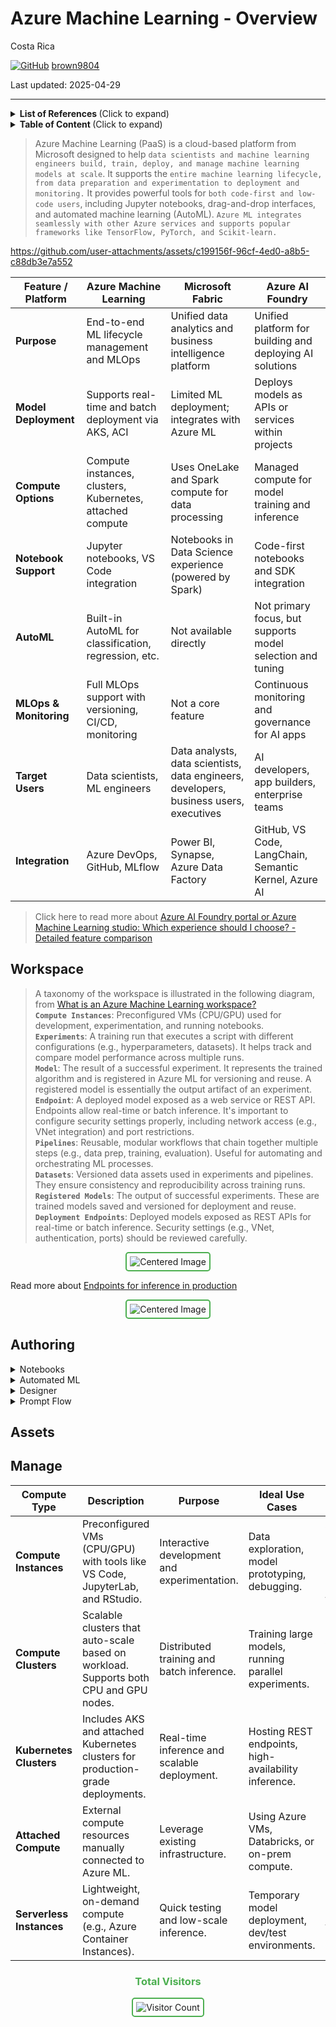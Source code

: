 # Azure Machine Learning - Overview 

Costa Rica

[![GitHub](https://img.shields.io/badge/--181717?logo=github&logoColor=ffffff)](https://github.com/)
[brown9804](https://github.com/brown9804)

Last updated: 2025-04-29

------------------------------------------


<details>
<summary><b>List of References </b> (Click to expand)</summary>

- [Azure Machine Learning pricing](https://azure.microsoft.com/en-us/pricing/details/machine-learning/?msockid=38ec3806873362243e122ce086486339)
- [Quickstart: Get started with Azure Machine Learning](https://learn.microsoft.com/en-us/azure/machine-learning/tutorial-azure-ml-in-a-day?view=azureml-api-2)
- [Azure AI Foundry portal or Azure Machine Learning studio: Which experience should I choose?](https://learn.microsoft.com/en-us/ai/ai-studio-experiences-overview?toc=%2Fazure%2Fmachine-learning%2Ftoc.json&bc=%2Fazure%2Fmachine-learning%2Fbreadcrumb%2Ftoc.json&view=azureml-api-2)
- [Using Azure Machine Learning (AML) for Medical Imaging Vision Model Training and Fine-tuning](https://techcommunity.microsoft.com/blog/machinelearningblog/using-azure-machine-learning-aml-for-medical-imaging-vision-model-training-and-f/4408743)

</details>

<details>
<summary><b>Table of Content </b> (Click to expand)</summary>

</details>

> Azure Machine Learning (PaaS) is a cloud-based platform from Microsoft designed to help `data scientists and machine learning engineers build, train, deploy, and manage machine learning models at scale`. It supports the `entire machine learning lifecycle, from data preparation and experimentation to deployment and monitoring.` It provides powerful tools for `both code-first and low-code users`, including Jupyter notebooks, drag-and-drop interfaces, and automated machine learning (AutoML). `Azure ML integrates seamlessly with other Azure services and supports popular frameworks like TensorFlow, PyTorch, and Scikit-learn.`

https://github.com/user-attachments/assets/c199156f-96cf-4ed0-a8b5-c88db3e7a552

| Feature / Platform       | Azure Machine Learning                                  | Microsoft Fabric                                         | Azure AI Foundry                                         |
|--------------------------|----------------------------------------------------------|-----------------------------------------------------------|-----------------------------------------------------------|
| **Purpose**              | End-to-end ML lifecycle management and MLOps             | Unified data analytics and business intelligence platform | Unified platform for building and deploying AI solutions  |
| **Model Deployment**     | Supports real-time and batch deployment via AKS, ACI     | Limited ML deployment; integrates with Azure ML           | Deploys models as APIs or services within projects        |
| **Compute Options**      | Compute instances, clusters, Kubernetes, attached compute| Uses OneLake and Spark compute for data processing        | Managed compute for model training and inference          |
| **Notebook Support**     | Jupyter notebooks, VS Code integration                   | Notebooks in Data Science experience (powered by Spark)   | Code-first notebooks and SDK integration                  |
| **AutoML**               | Built-in AutoML for classification, regression, etc.     | Not available directly                                    | Not primary focus, but supports model selection and tuning|
| **MLOps & Monitoring**   | Full MLOps support with versioning, CI/CD, monitoring    | Not a core feature                                        | Continuous monitoring and governance for AI apps          |
| **Target Users**         | Data scientists, ML engineers                            | Data analysts, data scientists, data engineers, developers, business users, executives                           | AI developers, app builders, enterprise teams             |
| **Integration**          | Azure DevOps, GitHub, MLflow                             | Power BI, Synapse, Azure Data Factory                     | GitHub, VS Code, LangChain, Semantic Kernel, Azure AI     |

> Click here to read more about [Azure AI Foundry portal or Azure Machine Learning studio: Which experience should I choose? - Detailed feature comparison](https://learn.microsoft.com/en-us/ai/ai-studio-experiences-overview?toc=%2Fazure%2Fmachine-learning%2Ftoc.json&bc=%2Fazure%2Fmachine-learning%2Fbreadcrumb%2Ftoc.json&view=azureml-api-2#detailed-feature-comparison)

## Workspace 

> A taxonomy of the workspace is illustrated in the following diagram, from [What is an Azure Machine Learning workspace?](https://learn.microsoft.com/en-us/azure/machine-learning/concept-workspace?view=azureml-api-2) <br/>
> **`Compute Instances`**: Preconfigured VMs (CPU/GPU) used for development, experimentation, and running notebooks. <br/>
> **`Experiments`**: A training run that executes a script with different configurations (e.g., hyperparameters, datasets). It helps track and compare model performance across multiple runs. <br/>
> **`Model`**: The result of a successful experiment. It represents the trained algorithm and is registered in Azure ML for versioning and reuse. A registered model is essentially the output artifact of an experiment. <br/>
> **`Endpoint`**: A deployed model exposed as a web service or REST API. Endpoints allow real-time or batch inference. It's important to configure security settings properly, including network access (e.g., VNet integration) and port restrictions. <br/>
> **`Pipelines`**: Reusable, modular workflows that chain together multiple steps (e.g., data prep, training, evaluation). Useful for automating and orchestrating ML processes. <br/>
> **`Datasets`**: Versioned data assets used in experiments and pipelines. They ensure consistency and reproducibility across training runs. <br/>
> **`Registered Models`**: The output of successful experiments. These are trained models saved and versioned for deployment and reuse. <br/>
> **`Deployment Endpoints`**: Deployed models exposed as REST APIs for real-time or batch inference. Security settings (e.g., VNet, authentication, ports) should be reviewed carefully. <br/>

<div align="center">
  <img src="https://github.com/user-attachments/assets/f3a987a8-ec59-42de-9e56-29c41c8e55a9" alt="Centered Image" style="border: 2px solid #4CAF50; border-radius: 5px; padding: 5px;"/>
</div>

Read more about [Endpoints for inference in production](https://learn.microsoft.com/en-us/azure/machine-learning/concept-endpoints?view=azureml-api-2)

<div align="center">
  <img src="https://github.com/user-attachments/assets/aa5a0671-e9b8-4ae1-bd69-5098218b63d5" alt="Centered Image" style="border: 2px solid #4CAF50; border-radius: 5px; padding: 5px;"/>
</div>

## Authoring

<details>
  <summary>Notebooks</summary>

  > Azure ML provides integrated Jupyter notebooks that run on managed compute instances (CPU or GPU). These notebooks support Python and R, and come pre-installed with popular ML libraries like TensorFlow, PyTorch, Scikit-learn, and pandas. Users can access data from registered datasets, run experiments, and track metrics directly from the notebook using the Azure ML SDK. Notebooks can also be version-controlled and scheduled as part of pipelines.

</details>

<details>
  <summary>Automated ML</summary>

  > Automated ML (AutoML) enables users to train models for classification, regression, and time-series forecasting without writing code. It performs algorithm selection, hyperparameter tuning, and model ensembling. Users can configure training constraints such as timeouts, primary metrics, and validation strategies. AutoML runs are tracked as experiments, and the best model can be registered and deployed directly from the UI or SDK.

</details>

<details>
  <summary>Designer</summary>

  > The Designer is a visual interface for building machine learning pipelines using a drag-and-drop canvas. It supports data ingestion, transformation, model training, evaluation, and deployment. Each component in the pipeline is backed by a module (e.g., data split, normalization, logistic regression). Pipelines can be published as REST endpoints and reused in production workflows. Designer supports both built-in modules and custom Python scripts.

</details>

<details>
  <summary>Prompt Flow</summary>

  > Prompt Flow is a development tool for building and managing prompt-based workflows for large language models (LLMs). It allows chaining of prompts, tools (e.g., Python functions, APIs), and control logic into structured flows. Developers can test, evaluate, and deploy these flows as endpoints. Prompt Flow supports integration with Azure OpenAI, LangChain, and Semantic Kernel, and includes telemetry for prompt performance and cost tracking.

</details>


## Assets

## Manage

| Compute Type         | Description | Purpose | Ideal Use Cases | Key Features |
|----------------------|-------------|---------|------------------|---------------|
| **Compute Instances** | Preconfigured VMs (CPU/GPU) with tools like VS Code, JupyterLab, and RStudio. | Interactive development and experimentation. | Data exploration, model prototyping, debugging. | Auto-shutdown, integrated notebooks, preinstalled ML frameworks. |
| **Compute Clusters**  | Scalable clusters that auto-scale based on workload. Supports both CPU and GPU nodes. | Distributed training and batch inference. | Training large models, running parallel experiments. | Autoscaling, cost control, reusable across users. |
| **Kubernetes Clusters** | Includes AKS and attached Kubernetes clusters for production-grade deployments. | Real-time inference and scalable deployment. | Hosting REST endpoints, high-availability inference. | Load balancing, autoscaling, secure networking. |
| **Attached Compute** | External compute resources manually connected to Azure ML. | Leverage existing infrastructure. | Using Azure VMs, Databricks, or on-prem compute. | Flexibility, hybrid cloud support, reuse of existing resources. |
| **Serverless Instances** | Lightweight, on-demand compute (e.g., Azure Container Instances). | Quick testing and low-scale inference. | Temporary model deployment, dev/test environments. | No infrastructure management, fast startup, cost-effective. |




<div align="center">
  <h3 style="color: #4CAF50;">Total Visitors</h3>
  <img src="https://profile-counter.glitch.me/brown9804/count.svg" alt="Visitor Count" style="border: 2px solid #4CAF50; border-radius: 5px; padding: 5px;"/>
</div>
